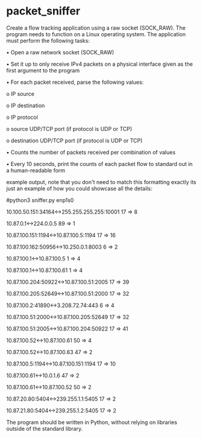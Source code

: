 # packet_sniffer
Create a flow tracking application using a raw socket (SOCK_RAW). The program needs to function on a Linux operating system. The application must perform the following tasks:

•	Open a raw network socket (SOCK_RAW)

•	Set it up to only receive IPv4 packets on a physical interface given as the first argument to the program

•	For each packet received, parse the following values:

o	IP source

o	IP destination

o	IP protocol

o	source UDP/TCP port (if protocol is UDP or TCP)

o	destination UDP/TCP port (if protocol is UDP or TCP)

•	Counts the number of packets received per combination of values

•	Every 10 seconds, print the counts of each packet flow to standard out in a human-readable form

example output, note that you don't need to match this formatting exactly its just an example of how you could showcase all the details:

#python3 sniffer.py enp1s0

10.100.50.151:34164<->255.255.255.255:10001 17 => 8

10.87.0.1<->224.0.0.5 89 => 1

10.87.100.151:1194<->10.87.100.5:1194 17 => 16

10.87.100.162:50956<->10.250.0.1:8003 6 => 2

10.87.100.1<->10.87.100.5 1 => 4

10.87.100.1<->10.87.100.61 1 => 4

10.87.100.204:50922<->10.87.100.51:2005 17 => 39

10.87.100.205:52649<->10.87.100.51:2000 17 => 32

10.87.100.2:41890<->3.208.72.74:443 6 => 4

10.87.100.51:2000<->10.87.100.205:52649 17 => 32

10.87.100.51:2005<->10.87.100.204:50922 17 => 41

10.87.100.52<->10.87.100.61 50 => 4

10.87.100.52<->10.87.100.63 47 => 2

10.87.100.5:1194<->10.87.100.151:1194 17 => 10

10.87.100.61<->10.0.1.6 47 => 2

10.87.100.61<->10.87.100.52 50 => 2

10.87.20.80:5404<->239.255.1.1:5405 17 => 2

10.87.21.80:5404<->239.255.1.2:5405 17 => 2


The program should be written in Python, without relying on libraries outside of the standard library.

